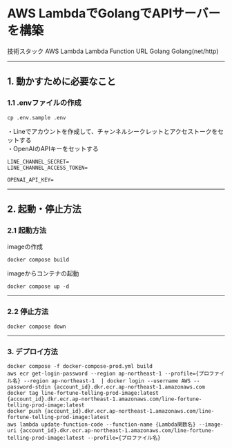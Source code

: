 # AWS LambdaでGolangでAPIサーバーを構築
技術スタック
AWS Lambda
Lambda Function URL
Golang
Golang(net/http)

---

## 1. 動かすために必要なこと

### 1.1 .envファイルの作成
```shell
cp .env.sample .env
```

・Lineでアカウントを作成して、チャンネルシークレットとアクセストークをセットする<br>
・OpenAIのAPIキーをセットする
```text
LINE_CHANNEL_SECRET=
LINE_CHANNEL_ACCESS_TOKEN=

OPENAI_API_KEY=
```
---

## 2. 起動・停止方法
### 2.1 起動方法
imageの作成
```shell
docker compose build
```

imageからコンテナの起動
```shell
docker compose up -d
```

---

### 2.2 停止方法
```shell
docker compose down
```

---

### 3. デプロイ方法
```shell
docker compose -f docker-compose-prod.yml build
aws ecr get-login-password --region ap-northeast-1 --profile={プロファイル名} --region ap-northeast-1  | docker login --username AWS --password-stdin {account_id}.dkr.ecr.ap-northeast-1.amazonaws.com
docker tag line-fortune-telling-prod-image:latest {account_id}.dkr.ecr.ap-northeast-1.amazonaws.com/line-fortune-telling-prod-image:latest
docker push {account_id}.dkr.ecr.ap-northeast-1.amazonaws.com/line-fortune-telling-prod-image:latest
aws lambda update-function-code --function-name {Lambda関数名} --image-uri {account_id}.dkr.ecr.ap-northeast-1.amazonaws.com/line-fortune-telling-prod-image:latest --profile={プロファイル名}
```
